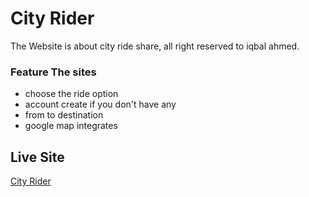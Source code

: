 # City Rider
The Website is about city ride share, all right reserved to iqbal ahmed.

### Feature The sites
* choose the ride option
* account create if you don't have any
* from to destination
* google map integrates

## Live Site
[City Rider](http://localhost:3000/)
